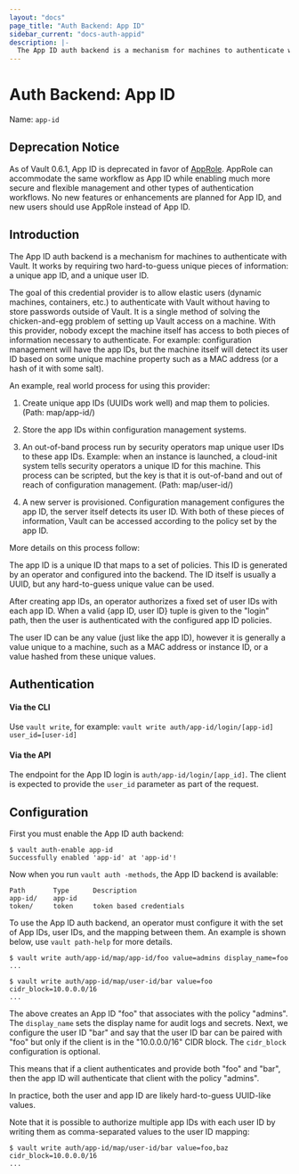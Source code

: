 ```yaml
---
layout: "docs"
page_title: "Auth Backend: App ID"
sidebar_current: "docs-auth-appid"
description: |-
  The App ID auth backend is a mechanism for machines to authenticate with Vault.
---
```


# Auth Backend: App ID

Name: `app-id`

## Deprecation Notice

As of Vault 0.6.1, App ID is deprecated in favor of
[AppRole](/docs/auth/approle.html). AppRole can
accommodate the same workflow as App ID while enabling much more secure and
flexible management and other types of authentication workflows. No new
features or enhancements are planned for App ID, and new users should use
AppRole instead of App ID.

## Introduction

The App ID auth backend is a mechanism for machines to authenticate with Vault.
It works by requiring two hard-to-guess unique pieces of information: a unique
app ID, and a unique user ID.

The goal of this credential provider is to allow elastic users (dynamic
machines, containers, etc.) to authenticate with Vault without having to store
passwords outside of Vault. It is a single method of solving the
chicken-and-egg problem of setting up Vault access on a machine.  With this
provider, nobody except the machine itself has access to both pieces of
information necessary to authenticate. For example: configuration management
will have the app IDs, but the machine itself will detect its user ID based on
some unique machine property such as a MAC address (or a hash of it with some
salt).

An example, real world process for using this provider:

  1. Create unique app IDs (UUIDs work well) and map them to policies.  (Path:
     map/app-id/<app-id>)

  2. Store the app IDs within configuration management systems.

  3. An out-of-band process run by security operators map unique user IDs to
     these app IDs. Example: when an instance is launched, a cloud-init system
     tells security operators a unique ID for this machine. This process can be
     scripted, but the key is that it is out-of-band and out of reach of
     configuration management.  (Path: map/user-id/<user-id>)

  4. A new server is provisioned. Configuration management configures the app
     ID, the server itself detects its user ID. With both of these pieces of
     information, Vault can be accessed according to the policy set by the app
     ID.

More details on this process follow:

The app ID is a unique ID that maps to a set of policies. This ID is generated
by an operator and configured into the backend. The ID itself is usually a
UUID, but any hard-to-guess unique value can be used.

After creating app IDs, an operator authorizes a fixed set of user IDs with
each app ID. When a valid {app ID, user ID} tuple is given to the "login" path,
then the user is authenticated with the configured app ID policies.

The user ID can be any value (just like the app ID), however it is generally a
value unique to a machine, such as a MAC address or instance ID, or a value
hashed from these unique values.


## Authentication

#### Via the CLI

Use `vault write`, for example: `vault write auth/app-id/login/[app-id] user_id=[user-id]`

#### Via the API

The endpoint for the App ID login is `auth/app-id/login/[app_id]`. The client is expected
to provide the `user_id` parameter as part of the request.

## Configuration

First you must enable the App ID auth backend:

```
$ vault auth-enable app-id
Successfully enabled 'app-id' at 'app-id'!
```

Now when you run `vault auth -methods`, the App ID backend is available:

```
Path       Type      Description
app-id/    app-id
token/     token     token based credentials
```

To use the App ID auth backend, an operator must configure it with
the set of App IDs, user IDs, and the mapping between them. An
example is shown below, use `vault path-help` for more details.

```
$ vault write auth/app-id/map/app-id/foo value=admins display_name=foo
...

$ vault write auth/app-id/map/user-id/bar value=foo cidr_block=10.0.0.0/16
...
```

The above creates an App ID "foo" that associates with the policy "admins".
The `display_name` sets the display name for audit logs and secrets.
Next, we configure the user ID "bar" and say that the user ID bar
can be paired with "foo" but only if the client is in the "10.0.0.0/16" CIDR block.
The `cidr_block` configuration is optional.

This means that if a client authenticates and provide both "foo" and "bar",
then the app ID will authenticate that client with the policy "admins".

In practice, both the user and app ID are likely hard-to-guess UUID-like values.

Note that it is possible to authorize multiple app IDs with each
user ID by writing them as comma-separated values to the user ID mapping:

```
$ vault write auth/app-id/map/user-id/bar value=foo,baz cidr_block=10.0.0.0/16
...
```
